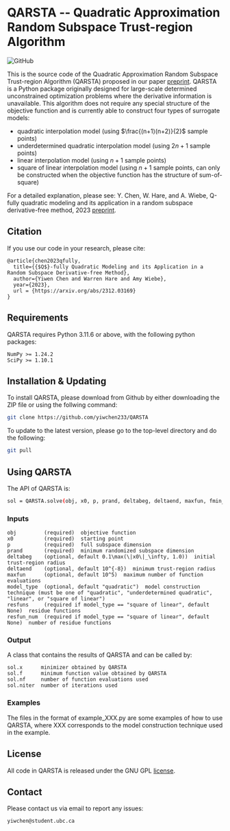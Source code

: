 # QARSTA -- Quadratic Approximation Random Subspace Trust-region Algorithm
![GitHub](https://img.shields.io/badge/License-GPL%20v3-blue.svg)

This is the source code of the Quadratic Approximation Random Subspace Trust-region Algorithm (QARSTA) proposed in our paper [preprint](https://arxiv.org/abs/2312.03169).  QARSTA is a Python package originally designed for large-scale determined unconstrained optimization problems where the derivative information is unavailable.  This algorithm does not require any special structure of the objective function and is currently able to construct four types of surrogate models:
* quadratic interpolation model (using $\frac{(n+1)(n+2)}{2}$ sample points)  
* underdetermined quadratic interpolation model (using $2n+1$ sample points)  
* linear interpolation model (using $n+1$ sample points)  
* square of linear interpolation model (using $n+1$ sample points, can only be constructed when the objective function has the structure of sum-of-square)

For a detailed explanation, please see: Y. Chen, W. Hare, and A. Wiebe, Q-fully quadratic modeling and its application in a random subspace derivative-free method, 2023 [preprint](https://arxiv.org/abs/2312.03169).


## Citation
If you use our code in your research, please cite:
```
@article{chen2023qfully,
  title={{$Q$}-fully Quadratic Modeling and its Application in a Random Subspace Derivative-free Method}, 
  author={Yiwen Chen and Warren Hare and Amy Wiebe},
  year={2023},
  url = {https://arxiv.org/abs/2312.03169}
}
```


## Requirements
QARSTA requires Python 3.11.6 or above, with the following python packages:
```
NumPy >= 1.24.2
SciPy >= 1.10.1
```


## Installation & Updating
To install QARSTA, please download from Github by either downloading the ZIP file or using the follwing command:
```sh
git clone https://github.com/yiwchen233/QARSTA
```

To update to the latest version, please go to the top-level directory and do the following:
```sh
git pull
```


## Using QARSTA
The API of QARSTA is:
```sh
sol = QARSTA.solve(obj, x0, p, prand, deltabeg, deltaend, maxfun, fmin_true, model_type, resfuns, resfun_num)
```


### Inputs
```
obj         (required)  objective function
x0          (required)  starting point
p           (required)  full subspace dimension
prand       (required)  minimum randomized subspace dimension
deltabeg    (optional, default 0.1\max(\|x0\|_\infty, 1.0))  initial trust-region radius
deltaend    (optional, default 10^{-8})  minimum trust-region radius
maxfun      (optional, default 10^5)  maximum number of function evaluations
model_type  (optional, default "quadratic")  model construction technique (must be one of "quadratic", "underdetermined quadratic", "linear", or "square of linear")
resfuns     (required if model_type == "square of linear", default None)  residue functions
resfun_num  (required if model_type == "square of linear", default None)  number of residue functions
```


### Output
A class that contains the results of QARSTA and can be called by:
```
sol.x      minimizer obtained by QARSTA
sol.f      minimum function value obtained by QARSTA
sol.nf     number of function evaluations used
sol.niter  number of iterations used
```


### Examples
The files in the format of example_XXX.py are some examples of how to use QARSTA, where XXX corresponds to the model construction technique used in the example. 


## License 
All code in QARSTA is released under the GNU GPL [license](/LICENSE).  


## Contact
Please contact us via email to report any issues:
```
yiwchen@student.ubc.ca
```
